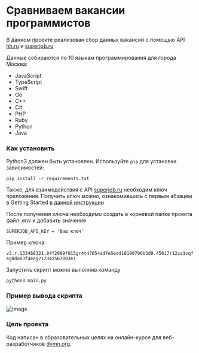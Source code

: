 
# Сравниваем вакансии программистов

В данном проекте реализован сбор данных вакансий с помощью API [hh.ru](https://api.hh.ru/) и [superjob.ru](https://api.superjob.ru/)

Данные собираются по 10 языкам программирования для города Москва:  

 * JavaScript
 * TypeScript
 * Swift
 * Go
 * C++
 * C#
 * PHP
 * Ruby
 * Python
 * Java

### Как установить

Python3 должен быть установлен. 
Используйте `pip` для установки зависимостей:
```
pip install -r requirements.txt
```

Также, для взаимодействия с API [superjob.ru](https://api.superjob.ru/) необходим ключ приложения. Получить ключ можно, ознакомившись с первым абзацем в Getting Started [в данной инструкции](https://api.superjob.ru/)

После получения ключа необходимо создать в корневой папке проекта файл .env и добавить значение 

`SUPERJOB_API_KEY = 'Ваш ключ'`

Пример ключа:

`v3.r.133468321.84f2909f015gr4t47654ad7e5edd18190700b3d9.456i7r12za1vqfeg8da83f4eag212342567093e1`

Запустить скрипт можно выполнив команду

`python3 main.py`

### Пример вывода скрипта

![image](https://github.com/e13q/WA_lesson5/assets/110967581/cb7eed73-c321-46e5-8378-7a1b80c19ce6)

### Цель проекта

Код написан в образовательных целях на онлайн-курсе для веб-разработчиков [dvmn.org](https://dvmn.org/).
